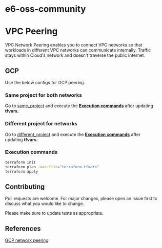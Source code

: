 # e6-oss-community
# VPC Peering

VPC Network Peering enables you to connect VPC networks so that workloads in different VPC networks can communicate internally. Traffic stays within Cloud's network and doesn't traverse the public internet.

## GCP

Use the below configs for GCP peering.

### Same project for both networks

Go to [same_project](https://github.com/e6x-labs/e6-oss-community/tree/main/terraform/gcp/network_peering/same_project)  and execute the [**Execution commands**](#execution-commands) after updating **tfvars.**


### Different project for networks

Go to [different_project](https://github.com/e6x-labs/e6-oss-community/tree/main/terraform/gcp/network_peering/different_project) and execute the [**Execution commands**](#execution-commands) after updating **tfvars.**

### Execution commands
```bash
terraform init
terraform plan -var-file="terraform.tfvars"
terraform apply
```

## Contributing

Pull requests are welcome. For major changes, please open an issue first
to discuss what you would like to change.

Please make sure to update tests as appropriate.

## References

[GCP network peering](https://registry.terraform.io/providers/hashicorp/google/latest/docs/resources/compute_network_peering)